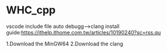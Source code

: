 # WHC_cpp
 vscode include file
 auto debugg-->clang install guide:https://ithelp.ithome.com.tw/articles/10190240?sc=rss.qu

1.Download the MinGW64
2.Download the clang
